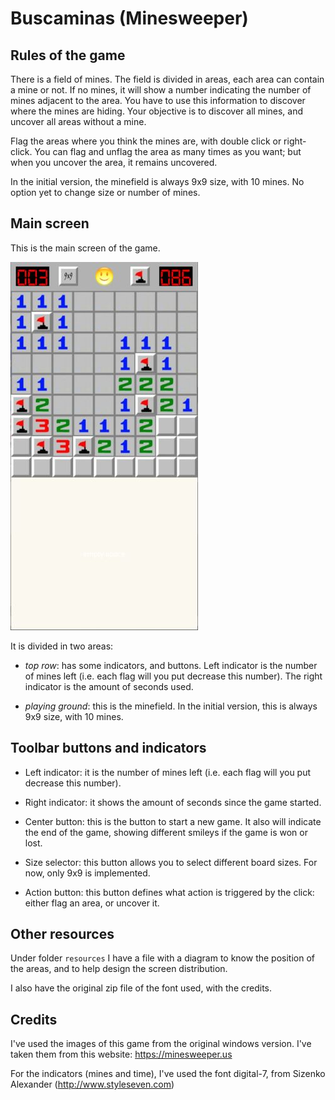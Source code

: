 # Buscaminas (Minesweeper)

## Rules of the game

There is a field of mines. The field is divided in areas, each area can contain a mine or not. If no mines, it will show a number indicating the number of mines adjacent to the area. You have to use this information to discover where the mines are hiding. Your objective is to discover all mines, and uncover all areas without a mine.

Flag the areas where you think the mines are, with double click or right-click. You can flag and unflag the area as many times as you want; but when you uncover the area, it remains uncovered.

In the initial version, the minefield is always 9x9 size, with 10 mines. No option yet to change size or number of mines.


## Main screen

This is the main screen of the game.

![screenshot](../img/buscaminas_screen.jpg)

It is divided in two areas:

- _top row_: has some indicators, and buttons. Left indicator is the number of mines left (i.e. each flag will you put decrease this number). The right indicator is the amount of seconds used.

- _playing ground_: this is the minefield. In the initial version, this is always 9x9 size, with 10 mines.


## Toolbar buttons and indicators

- Left indicator: it is the number of mines left (i.e. each flag will you put decrease this number).

- Right indicator: it shows the amount of seconds since the game started.

- Center button: this is the button to start a new game. It also will indicate the end of the game, showing different smileys if the game is won or lost.

- Size selector: this button allows you to select different board sizes. For now, only 9x9 is implemented.

- Action button: this button defines what action is triggered by the click: either flag an area, or uncover it.


## Other resources

Under folder `resources` I have a file with a diagram to know the position of the areas, and to help design the screen distribution.

I also have the original zip file of the font used, with the credits.

## Credits

I've used the images of this game from the original windows version. I've taken them from this website: https://minesweeper.us

For the indicators (mines and time), I've used the font digital-7, from 	Sizenko Alexander (http://www.styleseven.com)
